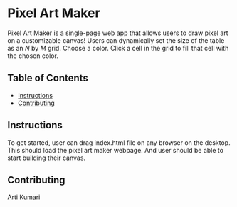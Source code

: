 # Pixel Art Maker
Pixel Art Maker is a single-page web app that allows users to draw pixel art on a customizable canvas!
Users can dynamically set the size of the table as an _N_ by _M_ grid.
Choose a color.
Click a cell in the grid to fill that cell with the chosen color.

## Table of Contents

* [Instructions](#instructions)
* [Contributing](#contributing)

## Instructions

To get started, user can drag index.html file on any browser on the desktop. This should load the pixel art maker webpage. And user should be able to start building their canvas.

## Contributing

Arti Kumari
